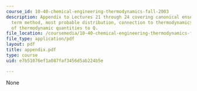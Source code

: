 ```yaml
---
course_id: 10-40-chemical-engineering-thermodynamics-fall-2003
description: Appendix to Lectures 21 through 24 covering canonical ensemble, maximum
  term method, most probable distribution, connection to thermodynamics, and relation
  of thermodynamic quantities to Q.
file_location: /coursemedia/10-40-chemical-engineering-thermodynamics-fall-2003/e7b51076ef1a087faf3456d5ab224b5e_appendix.pdf
file_type: application/pdf
layout: pdf
title: appendix.pdf
type: course
uid: e7b51076ef1a087faf3456d5ab224b5e

---
```

None